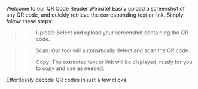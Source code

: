Welcome to our QR Code Reader Website! Easily upload a screenshot of any QR code, and quickly retrieve the corresponding text or link. Simply follow these steps:

>> Upload: Select and upload your screenshot containing the QR code.

>> Scan: Our tool will automatically detect and scan the QR code.

>> Copy: The extracted text or link will be displayed, ready for you to copy and use as needed.

Effortlessly decode QR codes in just a few clicks. 
